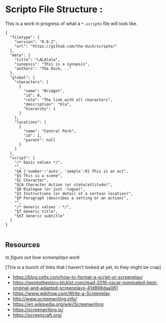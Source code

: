 Scripto File Structure :
=====
This is a work in progress of what a `*.scripto` file will look like.

```
{
  "filetype": {
    "version": "0.0.2",
    "url": "https://github.com/the-duck/scripto/"
  },
  "meta": {
    "title": "LALAlala",
    "synopsis": "This is a synopsis",
    "authors": "The Duck, .."
  },
  "global": {
    "characters": [
      {
        "name": "Bridget",
        "id": 0,
        "role": "The link with all characters",
        "description": "bla",
        "hierarchy": 1
      }
    ],
    "locations": [
      {
        "name": "Central Perk",
        "id": 1,
        "parent": null
      }
    ]
  },
  "script": [
    "/* basic values */",
    "",
    "§A {'number':'auto', 'smaple':0} This is an act",
    "§S This is a scene",
    "§C Character",
    "§CA Character Action (or state/attitude)",
    "§D Dialogue (or just -logue)",
    "§I Instructions (or detail of a certain location)",
    "§P Paragraph (describes a setting or an action)",
    "",
    "/* Generic values : */",
    "§T Generic title",
    "§ST Generic subtitle"
  ]
}


```


## Resources
*to figure out how screenplays work*

[This is a bunch of links that I haven't looked at yet, to they might be crap]
- https://blog.celtx.com/how-to-format-a-script-or-screenplay/
- https://gointothestory.blcklst.com/read-2016-oscar-nominated-best-original-and-adapted-screenplays-41d898daa061
- https://www.wikihow.com/Write-a-Screenplay
- http://www.screenwriting.info/
- https://en.wikipedia.org/wiki/Screenwriting
- https://screenwriting.io/
- https://screencraft.org/

